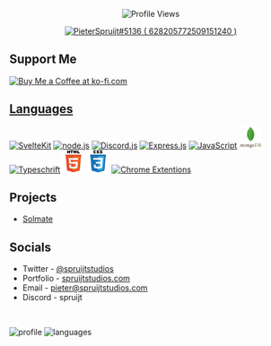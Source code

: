 
<p align="center" ## Me <img src= "https://cdn.discordapp.com/emojis/894175687878017055.png?size=80" alt='stats' width="20px">

<p align="center"> <img src="https://komarev.com/ghpvc/?username=PieterSpruijt" alt="Profile Views" /> </p>  

<p align="center">
  <a href="https://discord.com/users/628205772509151240">
     <img src="https://discord.c99.nl/widget/theme-4/628205772509151240.png" alt="PieterSpruijt#5136 ( 628205772509151240 )"/>
       </a>
</p>


## Support Me
<a href='https://ko-fi.com/pieterspruijt' target='_blank'><img height='35' style='border:0px;height:46px;' src='https://az743702.vo.msecnd.net/cdn/kofi3.png?v=0' border='0' alt='Buy Me a Coffee at ko-fi.com' />

## Languages
<a href="https://svelte.dev/" target="_blank"><img src="https://upload.vectorlogo.zone/logos/sveltetechnology/images/fc06c9b6-d01c-4e1f-82be-557ad5f65d6e.svg" alt="SvelteKit" width="40" height="40"/><a/>
<a href="https://nodejs.org/" target="_blank"><img src="https://www.vectorlogo.zone/logos/nodejs/nodejs-icon.svg" alt="node.js" width="40" height="40"/><a/>
<a href="https://discord.js.org/" target="_blank"><img src="https://user-images.githubusercontent.com/55944075/130318395-63cc9ce2-1b24-4473-b3d9-e77ab7983c2a.png" alt="Discord.js" width="40" height="40"/><a/>
<a href="https://expressjs.com" target="_blank"><img src="https://www.vectorlogo.zone/logos/expressjs/expressjs-icon.svg" alt="Express.js" width="40" height="40"/><a/>
<a href="https://en.wikipedia.org/wiki/JavaScript" target="_blank"><img src="https://upload.vectorlogo.zone/logos/javascript/images/239ec8a4-163e-4792-83b6-3f6d96911757.svg" alt="JavaScript" width="40" height="40"/><a/> 
<a href="https://www.mongodb.com/try#production" target="_blank"><img src="https://raw.githubusercontent.com/devicons/devicon/master/icons/mongodb/mongodb-original-wordmark.svg" alt="mongoDB" width="40" height="40"/><a/>
<a href="https://www.typescriptlang.org/" target="_blank"><img src="https://www.vectorlogo.zone/logos/typescriptlang/typescriptlang-icon.svg" alt="Typeschrift" width="40" height="40"/><a/>
<a href="https://en.wikipedia.org/wiki/HTML" target="_blank"><img src="https://raw.githubusercontent.com/devicons/devicon/master/icons/html5/html5-original-wordmark.svg" alt="HTML" width="40" height="40"/><a/>
<a href="https://en.wikipedia.org/wiki/CSS" target="_blank"><img src="https://raw.githubusercontent.com/devicons/devicon/master/icons/css3/css3-original-wordmark.svg" alt="CSS" width="40" height="40"/><a/>
  <a href="https://developer.chrome.com/docs/extensions/mv3/getstarted/" target="_blank"><img src="https://www.vectorlogo.zone/logos/google_chrome/google_chrome-icon.svg" alt="Chrome Extentions" width="40" height="40"/><a/>

## Projects
- [Solmate](https://solmatebot.com/)

## Socials
* Twitter - [@spruijtstudios](https://twitter.com/spruijtstudios)
* Portfolio - [spruijtstudios.com](https://spruijtstudios.com)
* Email - pieter@spruijtstudios.com
* Discord - spruijt

<br>

![profile] ![languages]

[profile]: https://github-readme-stats.vercel.app/api?username=PieterSpruijt&show_icons=true&theme=radical&include_all_commits=true&count_private=true

[languages]: https://github-readme-stats.vercel.app/api/top-langs/?username=PieterSpruijt&show_icons=true&theme=radical&include_all_commits=true&count_private=true
